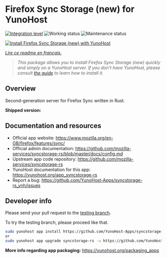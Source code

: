 <!--
N.B.: This README was automatically generated by https://github.com/YunoHost/apps/tree/master/tools/README-generator
It shall NOT be edited by hand.
-->

# Firefox Sync Storage (new) for YunoHost

[![Integration level](https://dash.yunohost.org/integration/syncstorage-rs.svg)](https://dash.yunohost.org/appci/app/syncstorage-rs) ![Working status](https://ci-apps.yunohost.org/ci/badges/syncstorage-rs.status.svg) ![Maintenance status](https://ci-apps.yunohost.org/ci/badges/syncstorage-rs.maintain.svg)

[![Install Firefox Sync Storage (new) with YunoHost](https://install-app.yunohost.org/install-with-yunohost.svg)](https://install-app.yunohost.org/?app=syncstorage-rs)

*[Lire ce readme en français.](./README_fr.md)*

> *This package allows you to install Firefox Sync Storage (new) quickly and simply on a YunoHost server.
If you don't have YunoHost, please consult [the guide](https://yunohost.org/#/install) to learn how to install it.*

## Overview

Second-generation server for Firefox Sync written in Rust.


**Shipped version:** 
## Documentation and resources

* Official app website: <https://www.mozilla.org/en-GB/firefox/features/sync/>
* Official admin documentation: <https://github.com/mozilla-services/syncstorage-rs/blob/master/docs/config.md>
* Upstream app code repository: <https://github.com/mozilla-services/syncstorage-rs>
* YunoHost documentation for this app: <https://yunohost.org/app_syncstorage-rs>
* Report a bug: <https://github.com/YunoHost-Apps/syncstorage-rs_ynh/issues>

## Developer info

Please send your pull request to the [testing branch](https://github.com/YunoHost-Apps/syncstorage-rs_ynh/tree/testing).

To try the testing branch, please proceed like that.

``` bash
sudo yunohost app install https://github.com/YunoHost-Apps/syncstorage-rs_ynh/tree/testing --debug
or
sudo yunohost app upgrade syncstorage-rs -u https://github.com/YunoHost-Apps/syncstorage-rs_ynh/tree/testing --debug
```

**More info regarding app packaging:** <https://yunohost.org/packaging_apps>
